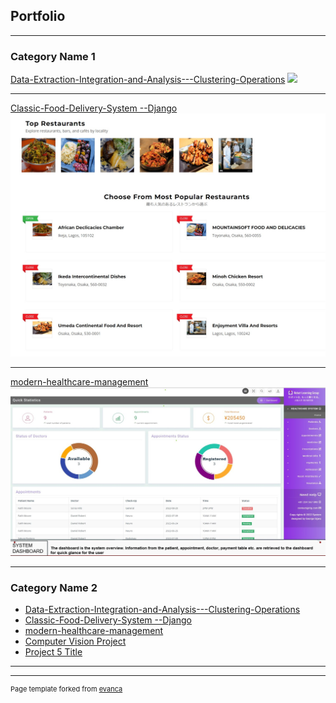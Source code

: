 ## Portfolio

---

### Category Name 1 

[Data-Extraction-Integration-and-Analysis---Clustering-Operations](/https://github.com/george-mountain/Data-Extraction-Integration-and-Analysis---Clustering-Operations)
<img src="images/dummy_thumbnail.png?raw=true"/>

---
[Classic-Food-Delivery-System --Django](/https://github.com/george-mountain/Classic-Food-Delivery-System---Django)
<img src="images/foodWEB.jpg?raw=true"/>

---
[modern-healthcare-management](https://github.com/george-mountain/modern-healthcare-management-system/)
<img src="images/health.jpg?raw=true"/>

---

### Category Name 2

- [Data-Extraction-Integration-and-Analysis---Clustering-Operations](https://github.com/george-mountain/Data-Extraction-Integration-and-Analysis---Clustering-Operations/)
- [Classic-Food-Delivery-System --Django](https://github.com/george-mountain/Classic-Food-Delivery-System---Django/)
- [modern-healthcare-management](https://github.com/george-mountain/modern-healthcare-management-system/)
- [Computer Vision Project](https://github.com/george-mountain/Computer-VIsion---Cardiac-Detection-Project/)
- [Project 5 Title](http://example.com/)

---




---
<p style="font-size:11px">Page template forked from <a href="https://github.com/evanca/quick-portfolio">evanca</a></p>
<!-- Remove above link if you don't want to attibute -->
